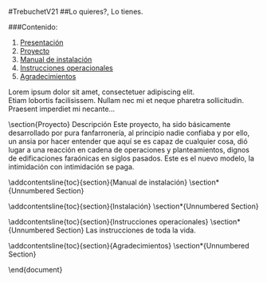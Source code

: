 #TrebuchetV21
##Lo quieres?, Lo tienes.

###Contenido:
1. [Presentación](#example)
2. [Proyecto](#example2)
3. [Manual de instalación](#third-example)
4. [Instrucciones operacionales](#third-example)
4. [Agradecimientos](#third-example)


Lorem ipsum dolor sit amet, consectetuer adipiscing elit.  
Etiam lobortis facilisissem.  Nullam nec mi et neque pharetra 
sollicitudin.  Praesent imperdiet mi necante...

\section{Proyecto}
Descripción
Este proyecto, ha sido básicamente desarrollado por pura fanfarronería, al principio nadie confiaba y por ello, un ansia por hacer entender que aquí se es capaz de cualquier cosa, dió lugar a una reacción en cadena de operaciones y planteamientos, dignos de edificaciones faraónicas en siglos pasados. Este es el nuevo modelo, la intimidación con intimidación se paga.

\addcontentsline{toc}{section}{Manual de instalación}
\section*{Unnumbered Section}


\addcontentsline{toc}{section}{Instalación}
\section*{Unnumbered Section}

\addcontentsline{toc}{section}{Instrucciones operacionales}
\section*{Unnumbered Section}
Las instrucciones de toda la vida.

\addcontentsline{toc}{section}{Agradecimientos}
\section*{Unnumbered Section}

\end{document}